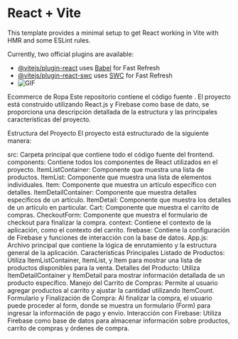 # React + Vite

This template provides a minimal setup to get React working in Vite with HMR and some ESLint rules.

Currently, two official plugins are available:

- [@vitejs/plugin-react](https://github.com/vitejs/vite-plugin-react/blob/main/packages/plugin-react/README.md) uses [Babel](https://babeljs.io/) for Fast Refresh
- [@vitejs/plugin-react-swc](https://github.com/vitejs/vite-plugin-react-swc) uses [SWC](https://swc.rs/) for Fast Refresh
- ![GIF](https://github.com/agusMorales/react-ecommerce-/assets/108914743/3461c8c5-1a77-4a3b-8d96-fd664676f6d4)


Ecommerce de Ropa 
Este repositorio contiene el código fuente . El proyecto está construido utilizando React.js y Firebase como base de dato, se proporciona una descripción detallada de la estructura y las principales características del proyecto.

Estructura del Proyecto
El proyecto está estructurado de la siguiente manera:

src: Carpeta principal que contiene todo el código fuente del frontend.
components: Contiene todos los componentes de React utilizados en el proyecto.
ItemListContainer: Componente que muestra una lista de productos.
ItemList: Componente que muestra una lista de elementos individuales.
Item: Componente que muestra un artículo específico con detalles.
ItemDetailContainer: Componente que muestra detalles específicos de un artículo.
ItemDetail: Componente que muestra los detalles de un artículo en particular.
Cart: Componente que muestra el carrito de compras.
CheckoutForm: Componente que muestra el formulario de checkout para finalizar la compra.
context: Contiene el contexto de la aplicación, como el contexto del carrito.
firebase: Contiene la configuración de Firebase y funciones de interacción con la base de datos.
App.js: Archivo principal que contiene la lógica de enrutamiento y la estructura general de la aplicación.
Características Principales
Listado de Productos: Utiliza ItemListContainer, ItemList, y Item para mostrar una lista de productos disponibles para la venta.
Detalles del Producto: Utiliza ItemDetailContainer y ItemDetail para mostrar información detallada de un producto específico.
Manejo del Carrito de Compras: Permite al usuario agregar productos al carrito y ajustar la cantidad utilizando ItemCount.
Formulario y Finalización de Compra: Al finalizar la compra, el usuario puede proceder al form, donde se muestra un formulario (Form) para ingresar la información de pago y envío.
Interacción con Firebase: Utiliza Firebase como base de datos para almacenar información sobre productos, carrito de compras y órdenes de compra.
